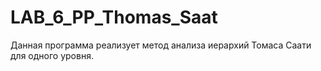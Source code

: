 # LAB_6_PP_Thomas_Saat

Данная программа реализует метод анализа иерархий Томаса Саати для одного уровня.


